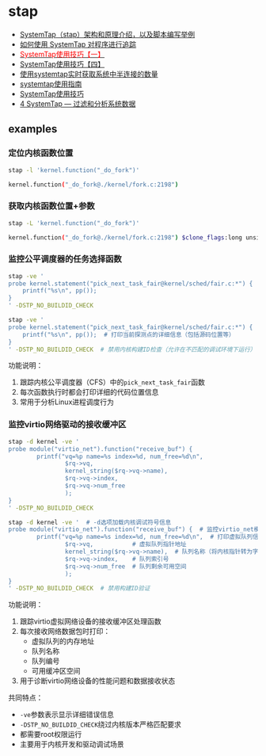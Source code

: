 # stap

- [SystemTap（stap）架构和原理介绍，以及脚本编写举例](https://blog.csdn.net/SaberJYang/article/details/141563417)
- [如何使用 SystemTap 对程序进行追踪](https://www.cnblogs.com/shuqin/p/13196585.html)
- [<font color=Red>SystemTap使用技巧【一】</font>](https://blog.csdn.net/wangzuxi/article/details/42849053)
- [SystemTap使用技巧【四】](https://blog.csdn.net/wangzuxi/article/details/44901285)
- [使用systemtap实时获取系统中半连接的数量](https://blog.csdn.net/dog250/article/details/105022347)
- [systemtap使用指南](https://zhuanlan.zhihu.com/p/587005171)
- [SystemTap使用技巧](https://blog.csdn.net/chiqiankuan0816/article/details/101003832)
- [4 SystemTap — 过滤和分析系统数据](https://documentation.suse.com/zh-cn/sles/15-SP6/html/SLES-all/cha-tuning-systemtap.html)

## examples

### 定位内核函数位置

```bash
stap -l 'kernel.function("_do_fork")'

kernel.function("_do_fork@./kernel/fork.c:2198")
```

### 获取内核函数位置+参数

```bash
stap -L 'kernel.function("_do_fork")'

kernel.function("_do_fork@./kernel/fork.c:2198") $clone_flags:long unsigned int $stack_start:long unsigned int $stack_size:long unsigned int $parent_tidptr:int* $child_tidptr:int* $tls:long unsigned int $vfork:struct completion $nr:long int
```

### 监控公平调度器的任务选择函数

```bash
stap -ve '
probe kernel.statement("pick_next_task_fair@kernel/sched/fair.c:*") {
    printf("%s\n", pp());
}
' -DSTP_NO_BUILDID_CHECK
```

```bash
stap -ve '
probe kernel.statement("pick_next_task_fair@kernel/sched/fair.c:*") {  # 监控内核公平调度器中pick_next_task_fair函数的所有执行点
    printf("%s\n", pp());  # 打印当前探测点的详细信息（包括源码位置等）
}
' -DSTP_NO_BUILDID_CHECK  # 禁用内核构建ID检查（允许在不匹配的调试环境下运行）
```

功能说明：
1. 跟踪内核公平调度器（CFS）中的`pick_next_task_fair`函数
2. 每次函数执行时都会打印详细的代码位置信息
3. 常用于分析Linux进程调度行为

### 监控virtio网络驱动的接收缓冲区


```bash
stap -d kernel -ve '
probe module("virtio_net").function("receive_buf") {
        printf("vq=%p name=%s index=%d, num_free=%d\n", 
                $rq->vq, 
                kernel_string($rq->vq->name),
                $rq->vq->index,
                $rq->vq->num_free
                );
}
' -DSTP_NO_BUILDID_CHECK
```

```bash
stap -d kernel -ve '  # -d选项加载内核调试符号信息
probe module("virtio_net").function("receive_buf") {  # 监控virtio_net模块的receive_buf函数
        printf("vq=%p name=%s index=%d, num_free=%d\n",  # 打印虚拟队列信息：
                $rq->vq,           # 虚拟队列指针地址
                kernel_string($rq->vq->name),  # 队列名称（将内核指针转为字符串）
                $rq->vq->index,    # 队列索引号
                $rq->vq->num_free  # 队列剩余可用空间
                );
}
' -DSTP_NO_BUILDID_CHECK  # 禁用构建ID验证
```

功能说明：
1. 跟踪virtio虚拟网络设备的接收缓冲区处理函数
2. 每次接收网络数据包时打印：
   - 虚拟队列的内存地址
   - 队列名称
   - 队列编号
   - 可用缓冲区空间
3. 用于诊断virtio网络设备的性能问题和数据接收状态

共同特点：
- `-ve`参数表示显示详细错误信息
- `-DSTP_NO_BUILDID_CHECK`绕过内核版本严格匹配要求
- 都需要root权限运行
- 主要用于内核开发和驱动调试场景

